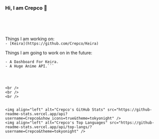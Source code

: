 ### Hi, I am Crepco 👋

<br />
<br />
<br />




Things I am working on:
<br />
```- [Keira](https://github.com/Crepco/Keira)``` 

Things I am going to work on in the future:
<br />
```- A Portfolio Website.
- A Dashboard For Keira.
- A Huge Anime API.```




<br />
<br />
<br />


<img align="left" alt="Crepco's GitHub Stats" src="https://github-readme-stats.vercel.app/api?username=Crepco&show_icons=true&theme=tokyonight" />
<img align="left" alt="Crepco's Top Languages" src="https://github-readme-stats.vercel.app/api/top-langs/?username=Crepco&theme=tokyonight" />
